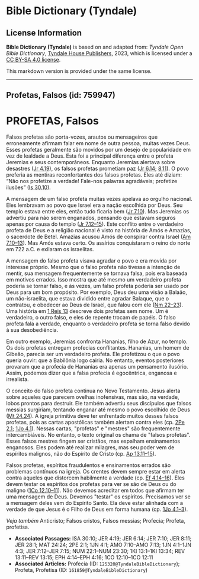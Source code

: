 # Bible Dictionary (Tyndale)

## License Information

**Bible Dictionary (Tyndale)** is based on and adapted from: _Tyndale Open Bible Dictionary_, [Tyndale House Publishers](https://tyndaleopenresources.com/), 2023, which is licensed under a [CC BY-SA 4.0 license](https://creativecommons.org/licenses/by-sa/4.0/legalcode.en).

This markdown version is provided under the same license.



--------------------------------

## Profetas, Falsos (id: 759947)

PROFETAS, Falsos
================

Falsos profetas são porta\-vozes, arautos ou mensageiros que erroneamente afirmam falar em nome de outra pessoa, muitas vezes Deus. Esses profetas geralmente são movidos por um desejo de popularidade em vez de lealdade a Deus. Esta foi a principal diferença entre o profeta Jeremias e seus contemporâneos. Enquanto Jeremias alertava sobre desastres ([Jr 4\.19](https://ref.ly/Jer4:19)), os falsos profetas prometiam paz ([Jr 6\.14](https://ref.ly/Jer6:14); [8\.11](https://ref.ly/Jer8:11)). O povo preferia as mentiras reconfortantes dos falsos profetas. Eles até diziam: “Não nos profetize a verdade! Fale\-nos palavras agradáveis; profetize ilusões” ([Is 30\.10](https://ref.ly/Isa30:10)).

A mensagem de um falso profeta muitas vezes apelava ao orgulho nacional. Eles lembravam ao povo que Israel era a nação escolhida por Deus. Seu templo estava entre eles, então tudo ficaria bem ([Jr 7\.10](https://ref.ly/Jer7:10)). Mas Jeremias os advertiu para não serem enganados, pensando que estavam seguros apenas por causa do templo ([Jr 7\.12–15](https://ref.ly/Jer7:12-Jer7:15)). Este conflito entre o verdadeiro profeta de Deus e a religião nacional é visto na história de Amós e Amazias, o sacerdote de Betel. Amazias acusou Amós de conspirar contra Israel ([Am 7\.10–13](https://ref.ly/Amos7:10-Amos7:13)). Mas Amós estava certo. Os assírios conquistaram o reino do norte em 722 a.C. e exilaram os israelitas.

A mensagem do falso profeta visava agradar o povo e era movida por interesse próprio. Mesmo que o falso profeta não tivesse a intenção de mentir, sua mensagem frequentemente se tornava falsa, pois era baseada em motivos errados. Isso mostra que até mesmo um verdadeiro profeta poderia se tornar falso, e às vezes, um falso profeta poderia ser usado por Deus para um bom propósito. Por exemplo, Deus deu uma visão a Balaão, um não\-israelita, que estava dividido entre agradar Balaque, que o contratou, e obedecer ao Deus de Israel, que falou com ele ([Nm 22–23](https://ref.ly/Num22:1-Num23:30)). Uma história em [1 Reis 13](https://ref.ly/1Kgs13:1-1Kgs13:34) descreve dois profetas sem nome. Um é verdadeiro, o outro falso, e eles de repente trocam de papéis. O falso profeta fala a verdade, enquanto o verdadeiro profeta se torna falso devido à sua desobediência.

Em outro exemplo, Jeremias confronta Hananias, filho de Azur, no templo. Os dois profetas entregam profecias conflitantes. Hananias, um homem de Gibeão, parecia ser um verdadeiro profeta. Ele profetizou o que o povo queria ouvir: que a Babilônia logo cairia. No entanto, eventos posteriores provaram que a profecia de Hananias era apenas um pensamento ilusório. Assim, podemos dizer que a falsa profecia é egocêntrica, enganosa e irrealista.

O conceito do falso profeta continua no Novo Testamento. Jesus alerta sobre aqueles que parecem ovelhas inofensivas, mas são, na verdade, lobos prontos para destruir. Ele também advertiu seus discípulos que falsos messias surgiriam, tentando enganar até mesmo o povo escolhido de Deus ([Mt 24\.24](https://ref.ly/Matt24:24)). A igreja primitiva deve ter enfrentado muitos desses falsos profetas, pois as cartas apostólicas também alertam contra eles (cp. [2Pe 2\.1](https://ref.ly/2Pet2:1); [1Jo 4\.1](https://ref.ly/1John4:1)). Nessas cartas, "profetas" e "mestres" são frequentemente intercambiáveis. No entanto, o texto original os chama de "falsos profetas". Esses falsos mestres fingem ser cristãos, mas espalham ensinamentos enganosos. Eles podem até realizar milagres, mas seu poder vem de espíritos malignos, não do Espírito de Cristo (cp. [Ap 13\.11–15](https://ref.ly/Rev13:11-Rev13:15)).

Falsos profetas, espíritos fraudulentos e ensinamentos errados são problemas contínuos na igreja. Os crentes devem sempre estar em alerta contra aqueles que distorcem habilmente a verdade (cp. [Ef 4\.14–16](https://ref.ly/Eph4:14-Eph4:16)). Eles devem testar os espíritos dos profetas para ver se são de Deus ou do maligno ([1Co 12\.10–11](https://ref.ly/1Cor12:10-1Cor12:11)). Não devemos acreditar em todos que afirmam ter uma mensagem de Deus. Devemos "testar" os espíritos. Precisamos ver se a mensagem deles vem do Espírito Santo. Ela deve estar alinhada com a verdade de que Jesus é o Filho de Deus em forma humana (cp. [1Jo 4\.1–3](https://ref.ly/1John4:1-1John4:3)).

*Veja também* Anticristo; Falsos cristos, Falsos messias; Profecia; Profeta, profetisa.

* **Associated Passages:** ISA 30:10; JER 4:19; JER 6:14; JER 7:10; JER 8:11; JER 28:1; MAT 24:24; 2PE 2:1; 1JN 4:1; AMO 7:10–AMO 7:13; 1JN 4:1–1JN 4:3; JER 7:12–JER 7:15; NUM 22:1–NUM 23:30; 1KI 13:1–1KI 13:34; REV 13:11–REV 13:15; EPH 4:14–EPH 4:16; 1CO 12:10–1CO 12:11
* **Associated Articles:** Profecia (ID: `125320@TyndaleBibleDictionary`); Profeta, Profetisa (ID: `161859@TyndaleBibleDictionary`)


